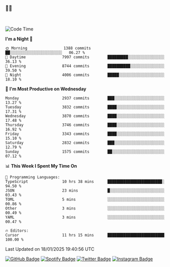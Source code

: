 ### 🤙🍺

<!-- <a href="https://github-readme-stats.vercel.app/api?username=hzak2xx&count_private=true&show_icons=true&theme=dracula">
  <img align="center" src="https://github-readme-stats.vercel.app/api?username=hzak2xx&count_private=true&show_icons=true&theme=dracula" />
</a>
</br> -->
</br>

<!--START_SECTION:waka-->
![Code Time](http://img.shields.io/badge/Code%20Time-3%2C686%20hrs%204%20mins-blue)

**I'm a Night 🦉** 

```text
🌞 Morning                1388 commits        ██░░░░░░░░░░░░░░░░░░░░░░░   06.27 % 
🌆 Daytime                7997 commits        █████████░░░░░░░░░░░░░░░░   36.13 % 
🌃 Evening                8744 commits        ██████████░░░░░░░░░░░░░░░   39.50 % 
🌙 Night                  4006 commits        █████░░░░░░░░░░░░░░░░░░░░   18.10 % 
```
📅 **I'm Most Productive on Wednesday** 

```text
Monday                   2937 commits        ███░░░░░░░░░░░░░░░░░░░░░░   13.27 % 
Tuesday                  3832 commits        ████░░░░░░░░░░░░░░░░░░░░░   17.31 % 
Wednesday                3870 commits        ████░░░░░░░░░░░░░░░░░░░░░   17.48 % 
Thursday                 3746 commits        ████░░░░░░░░░░░░░░░░░░░░░   16.92 % 
Friday                   3343 commits        ████░░░░░░░░░░░░░░░░░░░░░   15.10 % 
Saturday                 2832 commits        ███░░░░░░░░░░░░░░░░░░░░░░   12.79 % 
Sunday                   1575 commits        ██░░░░░░░░░░░░░░░░░░░░░░░   07.12 % 
```


📊 **This Week I Spent My Time On** 

```text
💬 Programming Languages: 
TypeScript               10 hrs 38 mins      ████████████████████████░   94.50 % 
JSON                     23 mins             █░░░░░░░░░░░░░░░░░░░░░░░░   03.43 % 
TOML                     5 mins              ░░░░░░░░░░░░░░░░░░░░░░░░░   00.86 % 
Other                    3 mins              ░░░░░░░░░░░░░░░░░░░░░░░░░   00.49 % 
YAML                     3 mins              ░░░░░░░░░░░░░░░░░░░░░░░░░   00.47 % 

🔥 Editors: 
Cursor                   11 hrs 15 mins      █████████████████████████   100.00 % 
```


 Last Updated on 18/01/2025 19:40:56 UTC
<!--END_SECTION:waka-->

[![GitHub Badge](https://img.shields.io/badge/GitHub-100000?style=for-the-badge&logo=github&logoColor=white)](https://github.com/hzak2xx)
[![Spotify Badge](https://img.shields.io/badge/Spotify-1ED760?&style=for-the-badge&logo=spotify&logoColor=white)](https://open.spotify.com/user/uf90s6sbbh75a1mt44clkhkvf)
[![Twitter Badge](https://img.shields.io/badge/Twitter-1DA1F2?style=for-the-badge&logo=twitter&logoColor=white)](https://twitter.com/hzak2xx)
[![Instagram Badge](https://img.shields.io/badge/Instagram-E4405F?style=for-the-badge&logo=instagram&logoColor=white)](https://www.instagram.com/hzak2xx/)
